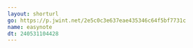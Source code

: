 ```yaml
---
layout: shorturl
go: https://p.jwint.net/2e5c0c3e637eae435346c64f5bf7731c
name: easynote
dt: 240531104428
---
```

